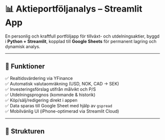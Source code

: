 # 📊 Aktieportföljanalys – Streamlit App

En personlig och kraftfull portföljapp för tillväxt- och utdelningsaktier, byggd i **Python + Streamlit**, kopplad till **Google Sheets** för permanent lagring och dynamisk analys.

---

## 🚀 Funktioner

✅ Realtidsvärdering via YFinance  
✅ Automatisk valutaomräkning (USD, NOK, CAD → SEK)  
✅ Investeringsförslag utifrån målvikt och P/S  
✅ Utdelningsprognos (kommande & historik)  
✅ Köp/sälj/redigering direkt i appen  
✅ Data sparas till Google Sheet med hjälp av `gspread`  
✅ Mobilvänlig UI (iPhone-optimerad via Streamlit Cloud)

---

## 📂 Strukturen
